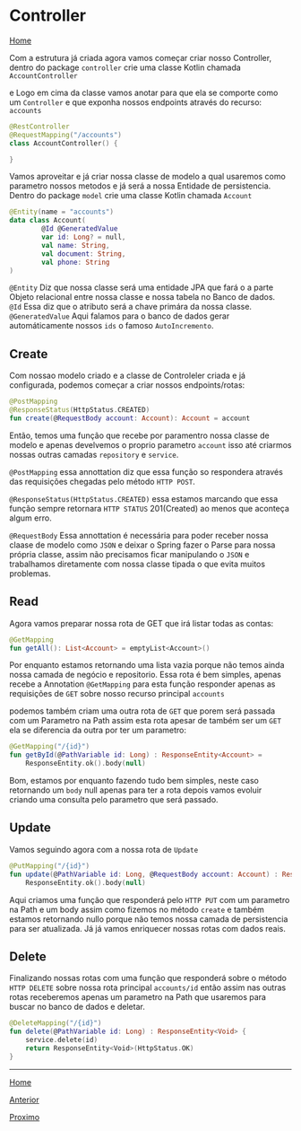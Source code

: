 # Controller

[Home](../README.md)

Com a estrutura já criada agora vamos começar criar nosso Controller,
dentro do package `controller` crie uma classe Kotlin chamada `AccountController`

e Logo em cima da classe vamos anotar para que ela se comporte como um `Controller` e que exponha nossos endpoints através do recurso: `accounts`

```kotlin
@RestController
@RequestMapping("/accounts")
class AccountController() {

}
```

Vamos aproveitar e já criar nossa classe de modelo a qual usaremos como parametro nossos metodos e já será a nossa Entidade de persistencia.   
Dentro do package `model` crie uma classe Kotlin chamada `Account`

```kotlin
@Entity(name = "accounts")
data class Account(
        @Id @GeneratedValue
        var id: Long? = null,
        val name: String,
        val document: String,
        val phone: String
)
```

`@Entity` Diz que nossa classe será uma entidade JPA que fará o a parte Objeto relacional entre nossa classe e nossa tabela no Banco de dados.   
`@Id` Essa diz que o atributo será a chave primára da nossa classe.   
`@GeneratedValue` Aqui falamos para o banco de dados gerar automáticamente nossos `ids` o famoso `AutoIncremento`.

## Create

Com nossao modelo criado e a classe de Controleler criada e já configurada, podemos começar a criar nossos endpoints/rotas:

```kotlin
@PostMapping
@ResponseStatus(HttpStatus.CREATED)
fun create(@RequestBody account: Account): Account = account
```

Então, temos uma função que recebe por paramentro nossa classe de modelo e apenas develvemos o proprio parametro `account` isso até criarmos nossas outras camadas `repository` e `service`.

`@PostMapping` essa annottation diz que essa função so respondera através das requisições chegadas pelo método `HTTP POST`.

`@ResponseStatus(HttpStatus.CREATED)` essa estamos marcando que essa função sempre retornara `HTTP STATUS` 201(Created) ao menos que aconteça algum erro.

`@RequestBody` Essa annottation é necessária para poder receber nossa claase de modelo como `JSON` e deixar o Spring fazer o Parse para nossa própria classe, assim não precisamos ficar manipulando o `JSON` e trabalhamos diretamente com nossa classe tipada o que evita muitos problemas.


## Read

Agora vamos preparar nossa rota de GET que irá listar todas as contas:

```kotlin
@GetMapping
fun getAll(): List<Account> = emptyList<Account>()
```

Por enquanto estamos retornando uma lista vazia porque não temos ainda nossa camada de negócio e repositorio.
Essa rota é bem simples, apenas recebe a Annotation `@GetMapping` para esta função responder apenas as requisições de `GET` sobre nosso recurso principal `accounts`

podemos também criam uma outra rota de `GET` que porem será passada com um Parametro na Path assim esta rota apesar de também ser um `GET` ela se diferencia da outra por ter um parametro:

```kotlin
@GetMapping("/{id}")
fun getById(@PathVariable id: Long) : ResponseEntity<Account> =
    ResponseEntity.ok().body(null)
```

Bom, estamos por enquanto fazendo tudo bem simples, neste caso retornando um `body` null apenas para ter a rota depois vamos evoluir criando uma consulta pelo parametro que será passado.

## Update

Vamos seguindo agora com a nossa rota de `Update`

```kotlin
@PutMapping("/{id}")
fun update(@PathVariable id: Long, @RequestBody account: Account) : ResponseEntity<Account> = 
    ResponseEntity.ok().body(null)
```
Aqui criamos uma função que responderá pelo `HTTP PUT` com um parametro na Path e um body assim como fizemos no método `create` e também estamos retornando nullo porque não temos nossa camada de persistencia para ser atualizada. Já já vamos enriquecer nossas rotas com dados reais.

## Delete

Finalizando nossas rotas com uma função que responderá sobre o método `HTTP DELETE` sobre nossa rota principal `accounts/id` então assim nas outras rotas receberemos apenas um parametro na Path que usaremos para buscar no banco de dados e deletar.

```kotlin
@DeleteMapping("/{id}")
fun delete(@PathVariable id: Long) : ResponseEntity<Void> {
    service.delete(id)
    return ResponseEntity<Void>(HttpStatus.OK)
}
```

---
[Home](../README.md)

[Anterior](../01-projeto/README.md)

[Proximo](../02-controller/README.md)